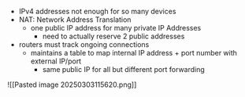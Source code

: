 - IPv4 addresses not enough for so many devices
- NAT: Network Address Translation
	- one public IP address for many private IP Addresses
		- need to actually reserve 2 public addresses
- routers must track ongoing connections
	- maintains a table to map internal IP address + port number with external IP/port
		- same public IP for all but different port forwarding

![[Pasted image 20250303115620.png]]

